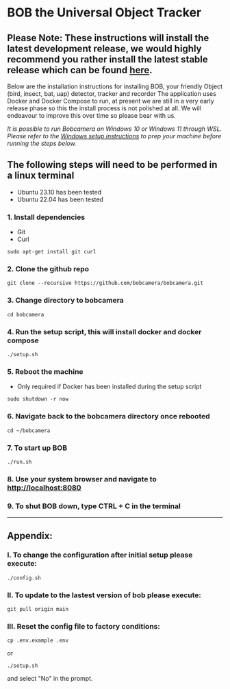 # BOB the Universal Object Tracker

## Please Note: These instructions will install the latest development release, we would highly recommend you rather install the latest stable release which can be found [here](https://github.com/bobcamera/bobinstall).

Below are the installation instructions for installing BOB, your friendly Object (bird, insect, bat, uap) detector, tracker and recorder
The application uses Docker and Docker Compose to run, at present we are still in a very early release phase so this the install process is not polished at all. We will endeavour to improve this over time so please bear with us.

*It is possible to run Bobcamera on Windows 10 or Windows 11 through WSL. Please refer to the [Windows setup instructions](WINDOWS_SETUP.md) to prep your machine before running the steps below.*

## The following steps will need to be performed in a linux terminal

- Ubuntu 23.10 has been tested
- Ubuntu 22.04 has been tested

### 1. Install dependencies
- Git
- Curl
```
sudo apt-get install git curl
```
### 2. Clone the github repo
```
git clone --recursive https://github.com/bobcamera/bobcamera.git
```
### 3. Change directory to bobcamera
```
cd bobcamera
```
### 4. Run the setup script, this will install docker and docker compose
```
./setup.sh
```
### 5. Reboot the machine
- Only required if Docker has been installed during the setup script
```
sudo shutdown -r now
```
### 6. Navigate back to the bobcamera directory once rebooted
```
cd ~/bobcamera
```
### 7. To start up BOB
```
./run.sh
```
### 8. Use your system browser and navigate to [http://localhost:8080](http://localhost:8080)

### 9. To shut BOB down, type CTRL + C in the terminal

--- 
## Appendix: 

### I. To change the configuration after initial setup please execute: 
```
./config.sh 
```

### II. To update to the lastest version of bob please execute: 
```
git pull origin main
```

### III. Reset the config file to factory conditions: 
```
cp .env.example .env
```
or
```
./setup.sh
```
and select "No" in the prompt. 
